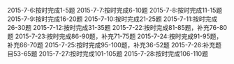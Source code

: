 2015-7-6:按时完成1-5题
2015-7-7:按时完成6-10题
2015-7-8:按时完成11-15题
2015-7-9:按时完成16-20题
2015-7-10:按时完成21-25题
2015-7-11:按时完成26-30题
2015-7-12:按时完成31-35题
2015-7-22:按时完成81-85题，补充76-80题
2015-7-23:按时完成86-90题，补充71-75题
2015-7-24:按时完成91-95题，补充66-70题
2015-7-25:按时完成95-100题，补充36-52题
2015-7-26:补充题目53-65题
2015-7-27:按时完成101-105题
2015-7-28:按时完成106-110题